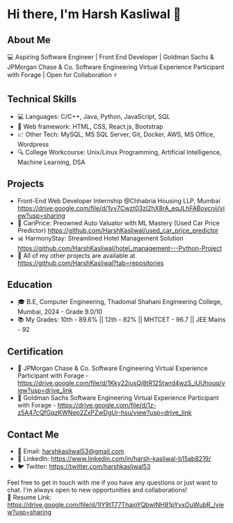 #                                                                                    Hi there, I'm Harsh Kasliwal 👋

## About Me

💻 Aspiring Software Engineer | Front End Developer | Goldman Sachs & JPMorgan Chase & Co. Software Engineering Virtual Experience Participant with Forage | Open for Collaboration ⚡️

## Technical Skills

- 💻 Languages: C/C++, Java, Python, JavaScript, SQL
- 💼 Web framework: HTML, CSS, React.js, Bootstrap
- 📈 Other Tech: MySQL, MS SQL Server, Git, Docker, AWS, MS Office, Wordpress
- 🔍 College Workcourse: Unix/Linux Programming, Artificial Intelligence, Machine Learning, DSA

## Projects

- Front-End Web Developer Internship @Chhabria Housing LLP, Mumbai https://drive.google.com/file/d/1yv7Cwzt03zl2hX8rA_eqJLhFABoycnij/view?usp=sharing
- 🚀 CariPrice: Preowned Auto Valuator with ML Mastery (Used Car Price Predictor) https://github.com/HarshKasliwal/used_car_price_predictor
- 📊 HarmonyStay: Streamlined Hotel Management Solution https://github.com/HarshKasliwal/hotel_management---Python-Project
- 🧐 All of my other projects are available at https://github.com/HarshKasliwal?tab=repositories

## Education

- 🎓 B.E, Computer Engineering, Thadomal Shahani Engineering College, Mumbai, 2024 - Grade 9.0/10
- 📚 My Grades: 10th - 89.6% || 12th - 82% || MHTCET - 96.7 || JEE Mains - 92 

  
## Certification

- 🏅 JPMorgan Chase & Co. Software Engineering Virtual Experience Participant with Forage - https://drive.google.com/file/d/1Kky22iusQj8tR125twrd4wzS_iUUhouq/view?usp=drive_link
- 🏅 Goldman Sachs Software Engineering Virtual Experience Participant with Forage - https://drive.google.com/file/d/1z-z5A47cQfGqzKWNep2ZxPZwDgUr-hsu/view?usp=drive_link

## Contact Me

- 📧 Email: harshkasliwal53@gmail.com
- 💼 LinkedIn: https://www.linkedin.com/in/harsh-kasliwal-b15ab8219/
- 🐦 Twitter: https://twitter.com/harshkasliwal53

Feel free to get in touch with me if you have any questions or just want to chat. I'm always open to new opportunities and collaborations! <br />
  📝 Resume Link: https://drive.google.com/file/d/1lY9tT77ThaioYQbwlNH81pYvxOuWubR_/view?usp=sharing
